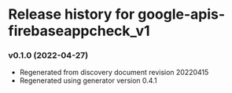 # Release history for google-apis-firebaseappcheck_v1

### v0.1.0 (2022-04-27)

* Regenerated from discovery document revision 20220415
* Regenerated using generator version 0.4.1

